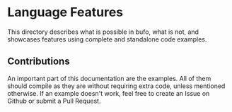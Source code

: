 # Language Features
This directory describes what is possible in bufo, what is not, and showcases features using complete and standalone code examples.

## Contributions
An important part of this documentation are the examples. All of them should compile as they are without requiring extra code, unless mentioned otherwise. If an example doesn't work, feel free to create an Issue on Github or submit a Pull Request.
